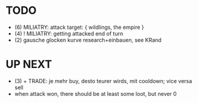 
# TODO

* (6) MILIATRY: attack target: { wildlings, the empire }
* (4) ! MILIATRY: getting attacked end of turn
* (2) gausche glocken kurve research+einbauen, see KRand

# UP NEXT

* (3) + TRADE: je mehr buy, desto teurer wirds, mit cooldown; vice versa sell
* when attack won, there should be at least some loot, but never 0
